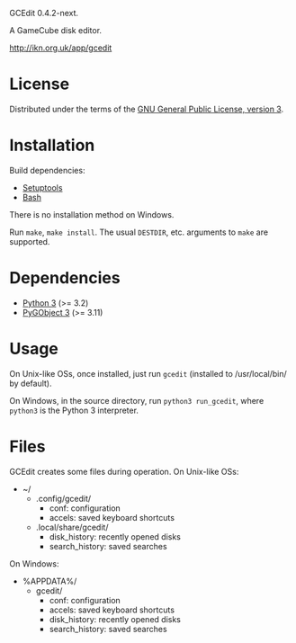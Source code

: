 GCEdit 0.4.2-next.

A GameCube disk editor.

http://ikn.org.uk/app/gcedit

# License

Distributed under the terms of the
[GNU General Public License, version 3](http://www.gnu.org/licenses/gpl-3.0.txt).

# Installation

Build dependencies:
- [Setuptools](https://setuptools.readthedocs.io/en/latest/)
- [Bash](https://www.gnu.org/software/bash/)

There is no installation method on Windows.

Run `make`, `make install`.  The usual `DESTDIR`, etc. arguments to `make` are
supported.

# Dependencies

- [Python 3](http://www.python.org) (>= 3.2)
- [PyGObject 3](https://live.gnome.org/PyGObject) (>= 3.11)

# Usage

On Unix-like OSs, once installed, just run `gcedit` (installed to
/usr/local/bin/ by default).

On Windows, in the source directory, run `python3 run_gcedit`, where `python3`
is the Python 3 interpreter.

# Files

GCEdit creates some files during operation.  On Unix-like OSs:

- ~/
    - .config/gcedit/
        - conf: configuration
        - accels: saved keyboard shortcuts
    - .local/share/gcedit/
        - disk_history: recently opened disks
        - search_history: saved searches

On Windows:

- %APPDATA%/
    - gcedit/
        - conf: configuration
        - accels: saved keyboard shortcuts
        - disk_history: recently opened disks
        - search_history: saved searches
